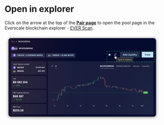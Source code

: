 # Open in explorer

Click on the arrow at the top of the [**Pair page**](./) to open the pool page in the Everscale blockchain explorer - [EVER Scan](https://everscan.io).

![](<../../../../.gitbook/assets/image (154).png>)

